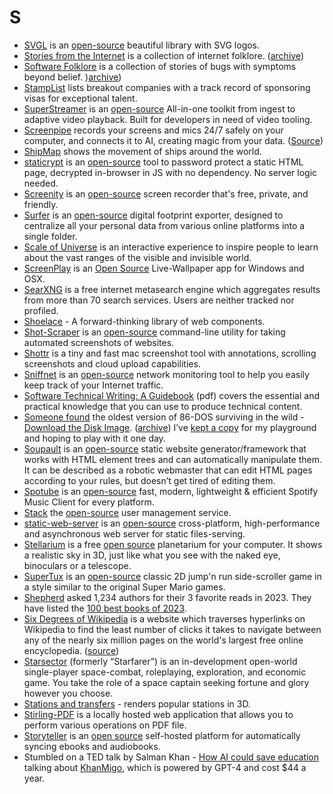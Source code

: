 # S

- [SVGL](https://svgl.app) is an [open-source](https://github.com/pheralb/svgl) beautiful library with SVG logos.
- [Stories from the Internet](https://dbrgn.ch/stories-from-the-internet.html) is a collection of internet folklore. ([archive](https://archive.is/TEWVB))
- [Software Folklore](https://beza1e1.tuxen.de/lore/) is a collection of stories of bugs with symptoms beyond belief. )[archive](https://archive.is/HlYBi))
- [StampList](https://landing.club/stamplist) lists breakout companies with a track record of sponsoring visas for exceptional talent.
- [SuperStreamer](https://superstreamer.xyz/) is an [open-source](https://github.com/matvp91/superstreamer) All-in-one toolkit from ingest to adaptive video playback. Built for developers in need of video tooling.
- [Screenpipe](https://screenpi.pe) records your screens and mics 24/7 safely on your computer, and connects it to AI, creating magic from your data. ([Source](https://github.com/mediar-ai/screenpipe))
- [ShipMap](https://www.shipmap.org) shows the movement of ships around the world.
- [staticrypt](https://robinmoisson.github.io/staticrypt/) is an [open-source](https://github.com/robinmoisson/staticrypt) tool to password protect a static HTML page, decrypted in-browser in JS with no dependency. No server logic needed.
- [Screenity](https://screenity.io/) is an [open-source](https://github.com/alyssaxuu/screenity) screen recorder that's free, private, and friendly.
- [Surfer](https://surfsup.ai) is an [open-source](https://github.com/CEREBRUS-MAXIMUS/Surfer-Data) digital footprint exporter, designed to centralize all your personal data from various online platforms into a single folder.
- [Scale of Universe](https://scaleofuniverse.com/) is an interactive experience to inspire people to learn about the vast ranges of the visible and invisible world.
- [ScreenPlay](https://screen-play.app) is an [Open Source](https://gitlab.com/kelteseth/ScreenPlay) Live-Wallpaper app for Windows and OSX.
- [SearXNG](https://searxng.org) is a free internet metasearch engine which aggregates results from more than 70 search services. Users are neither tracked nor profiled.
- [Shoelace](https://shoelace.style) - A forward-thinking library of web components.
- [Shot-Scraper](https://shot-scraper.datasette.io/en/stable/index.html) is an [open-source](https://github.com/simonw/shot-scraper) command-line utility for taking automated screenshots of websites.
- [Shottr](https://shottr.cc) is a tiny and fast mac screenshot tool with annotations, scrolling screenshots and cloud upload capabilities.
- [Sniffnet](https://sniffnet.net) is an [open-source](https://github.com/GyulyVGC/sniffnet) network monitoring tool to help you easily keep track of your Internet traffic.
- [Software Technical Writing: A Guidebook](https://jamesg.blog/book.pdf) (pdf) covers the essential and practical knowledge that you can use to produce technical content.
- [Someone found](https://virtuallyfun.com/2023/12/30/86-dos-version-0-11-found/) the oldest version of 86-DOS surviving in the wild - [Download the Disk Image](https://archive.org/details/86-dos-version-0.1-c-serial-11-original-disk). ([archive](https://archive.ph/PDdXp)) I’ve [kept a copy](https://github.com/oinam/86-dos-version-0.1-c-serial-11-original-disk) for my playground and hoping to play with it one day.
- [Soupault](https://soupault.app) is an [open-source](https://github.com/PataphysicalSociety/soupault) static website generator/framework that works with HTML element trees and can automatically manipulate them. It can be described as a robotic webmaster that can edit HTML pages according to your rules, but doesn’t get tired of editing them.
- [Spotube](https://spotube.krtirtho.dev) is an [open-source](https://github.com/KRTirtho/spotube) fast, modern, lightweight & efficient Spotify Music Client for every platform.
- [Stack](https://stack-auth.com) the [open-source](https://github.com/stackframe-projects/stack) user management service.
- [static-web-server](https://static-web-server.net) is an [open-source](https://github.com/static-web-server/static-web-server/) cross-platform, high-performance and asynchronous web server for static files-serving.
- [Stellarium](https://stellarium.org) is a free [open source](https://github.com/Stellarium/stellarium) planetarium for your computer. It shows a realistic sky in 3D, just like what you see with the naked eye, binoculars or a telescope.
- [SuperTux](https://www.supertux.org) is an [open-source](https://github.com/SuperTux/supertux) classic 2D jump'n run side-scroller game in a style similar to the original Super Mario games.
- [Shepherd](https://shepherd.com) asked 1,234 authors for their 3 favorite reads in 2023. They have listed the [100 best books of 2023](https://shepherd.com/bboy/2023).
- [Six Degrees of Wikipedia](https://www.sixdegreesofwikipedia.com/) is a website which traverses hyperlinks on Wikipedia to find the least number of clicks it takes to navigate between any of the nearly six million pages on the world's largest free online encyclopedia. ([source](https://github.com/jwngr/sdow))
- [Starsector](https://fractalsoftworks.com) (formerly “Starfarer”) is an in-development open-world single-player space-combat, roleplaying, exploration, and economic game. You take the role of a space captain seeking fortune and glory however you choose.
- [Stations and transfers](http://stations.albertguillaumes.cat) - renders popular stations in 3D.
- [Stirling-PDF](https://github.com/Frooodle/Stirling-PDF) is a locally hosted web application that allows you to perform various operations on PDF file.
- [Storyteller](https://smoores.gitlab.io/storyteller/) is an [open source](https://gitlab.com/smoores/storyteller) self-hosted platform for automatically syncing ebooks and audiobooks.
- Stumbled on a TED talk by Salman Khan - [How AI could save education](https://www.ted.com/talks/sal_khan_how_ai_could_save_not_destroy_education) talking about  [KhanMigo](https://www.khanacademy.org/khan-labs), which is powered by GPT-4 and cost $44 a year.